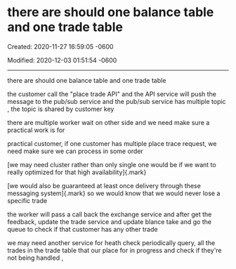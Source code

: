 # there are should one balance table and one trade table

Created: 2020-11-27 16:59:05 -0600

Modified: 2020-12-03 01:51:54 -0600

---

there are should one balance table and one trade table



the customer call the "place trade API" and the API service will push the message to the pub/sub service and the pub/sub service has multiple topic , the topic is shared by customer key



there are multiple worker wait on other side and we need make sure a practical work is for

practical customer, if one customer has multiple place trace request, we need make sure we can process in some order



[we may need cluster rather than only single one would be if we want to really optimized for that high availability]{.mark}



[we would also be guaranteed at least once delivery through these messaging system]{.mark} so we would know that we would never lose a specific trade





the worker will pass a call back the exchange service and after get the feedback, update the trade service and update blance take and go the queue to check if that customer has any other trade



we may need another service for heath check periodically query, all the trades in the trade table that our place for in progress and check if they're not being handled ,










